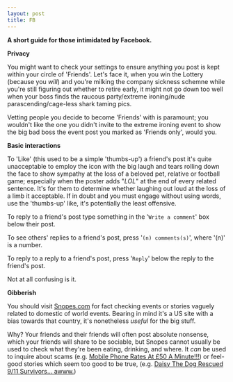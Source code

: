 ```yaml
---
layout: post
title: FB
---
```


**A short guide for those intimidated by Facebook.**

**Privacy**

You might want to check your settings to ensure anything you post is kept within your circle of 'Friends'.  Let's face it, when you win the Lottery (because you *will*) and you're milking the company sickness schemne while you're still figuring out whether to retire early, it might not go down too well when your boss finds the raucous party/extreme ironing/nude parascending/cage-less shark taming pics.

Vetting people you decide to become 'Friends' with is paramount; you wouldn't like the one you didn't invite to the extreme ironing event to show the big bad boss the event post you marked as 'Friends only', would you.

**Basic interactions**

To 'Like' (this used to be a simple 'thumbs-up') a friend's post it's quite unacceptable to employ the icon with the big laugh and tears rolling down the face to show sympathy at the loss of a beloved pet, relative or football game; especially when the poster adds "*LOL*" at the end of every related sentence.  It's for them to determine whether laughing out loud at the loss of a limb it acceptable.  If in doubt and you must engage without using words, use the 'thumbs-up' like, it's potentially the least offensive.

To reply to a friend's post type something in the '```Write a comment```' box below their post.

To see others' replies to a friend's post, press '```(n) comments(s)```', where '(n)' is a number.

To reply to a reply to a friend's post, press '```Reply```' below the reply to the friend's post.

Not at all confusing is it.

**Gibberish**

You should visit [Snopes.com](https://www.snopes.com/) for fact checking events or stories vaguely related to domestic of world events.  Bearing in mind it's a US site with a bias towards that country, it's nonetheless *useful* for the big stuff.

Why?  Your friends and their friends will often post absolute nonsense, which your friends will share to be sociable, but Snopes cannot usually be used to check what they're been eating, drinking, and where.  It *can* be used to inquire about scams (e.g. [Mobile Phone Rates At £50 A Minute!!!](https://www.snopes.com/fact-check/mobile-phone-scam/)) or feel-good stories which seem too good to be true, (e.g. [Daisy The Dog Rescued 9/11 Survivors... awww.](https://www.snopes.com/fact-check/daisy-dog-rescued-911-survivors/))
